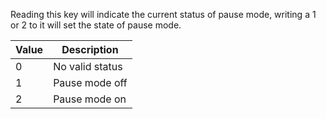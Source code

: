 Reading this key will indicate the current status of pause mode, writing a 1 or 2 to it will set the state of pause mode.

| Value | Description |
| ---- | ---- |
| 0 | No valid status |
| 1	| Pause mode off |
| 2	| Pause mode on |